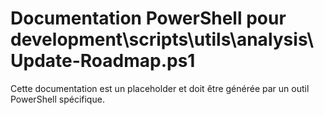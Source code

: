 # Documentation PowerShell pour development\scripts\utils\analysis\Update-Roadmap.ps1

Cette documentation est un placeholder et doit être générée par un outil PowerShell spécifique.
